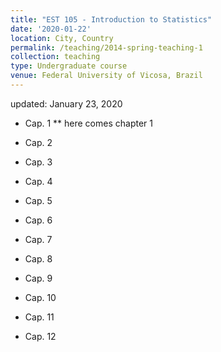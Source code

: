 ```yaml
---
title: "EST 105 - Introduction to Statistics"
date: '2020-01-22'
location: City, Country
permalink: /teaching/2014-spring-teaching-1
collection: teaching
type: Undergraduate course
venue: Federal University of Vicosa, Brazil
---
```

updated: January 23, 2020


* Cap. 1
 ** here comes chapter 1 

* Cap. 2
* Cap. 3
* Cap. 4
* Cap. 5
* Cap. 6
* Cap. 7
* Cap. 8
* Cap. 9
* Cap. 10
* Cap. 11
* Cap. 12
